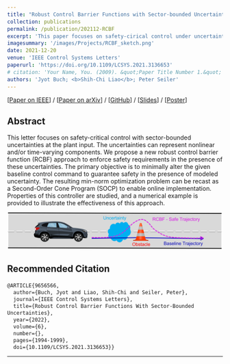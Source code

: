 ```yaml
---
title: "Robust Control Barrier Functions with Sector-bounded Uncertainties"
collection: publications
permalink: /publication/202112-RCBF
excerpt: 'This paper focuses on safety-cirical control under uncertainties. Robust control barrier functions are proposed, and convex optimization problem are formulated to ensure the safety of the uncertain system.'
imagesummary: '/images/Projects/RCBF_sketch.png'
date: 2021-12-20
venue: 'IEEE Control Systems Letters'
paperurl: 'https://doi.org/10.1109/LCSYS.2021.3136653'
# citation: 'Your Name, You. (2009). &quot;Paper Title Number 1.&quot; <i>Journal 1</i>. 1(1).'
authors: 'Jyot Buch; <b>Shih-Chi Liao</b>; Peter Seiler'
---
```


\[[Paper on IEEE](https://doi.org/10.1109/LCSYS.2021.3136653)\] / 
\[[Paper on arXiv](https://doi.org/10.48550/arXiv.2109.02537)\] / 
\[[GitHub](https://github.com/buchjyot/Safety-Critical-Control-using-Robust-CBFs)\] /
\[[Slides](/files/RCBF_2022ACC_Slides.pdf)\] /
\[[Poster](/files/RCBF_2021ERS_Poster.pdf)\]

## Abstract
This letter focuses on safety-critical control with sector-bounded uncertainties at the plant input. The uncertainties can represent nonlinear and/or time-varying components. We propose a new robust control barrier function (RCBF) approach to enforce safety requirements in the presence of these uncertainties. The primary objective is to minimally alter the given baseline control command to guarantee safety in the presence of modeled uncertainty. The resulting min-norm optimization problem can be recast as a Second-Order Cone Program (SOCP) to enable online implementation. Properties of this controller are studied, and a numerical example is provided to illustrate the effectiveness of this approach.

![RCBF_ImageSummary](/images/Projects/RCBF_sketch.png)
## Recommended Citation

```
@ARTICLE{9656566,
  author={Buch, Jyot and Liao, Shih-Chi and Seiler, Peter},
  journal={IEEE Control Systems Letters}, 
  title={Robust Control Barrier Functions With Sector-Bounded Uncertainties}, 
  year={2022},
  volume={6},
  number={},
  pages={1994-1999},
  doi={10.1109/LCSYS.2021.3136653}}
```

----
